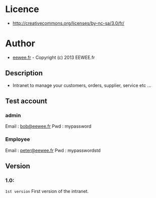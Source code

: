 # Licence
- http://creativecommons.org/licenses/by-nc-sa/3.0/fr/

# Author
- [eewee.fr](http://www.eewee.fr) - Copyright (c) 2013 EEWEE.fr

## Description
- Intranet to manage your customers, orders, supplier, service etc ...

## Test account

### admin
Email : bob@eewee.fr
Pwd : mypassword

### Employee
Email : peter@eewee.fr
Pwd : mypasswordstd

## Version

### 1.0: 
`1st version` First version of the intranet.